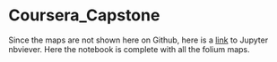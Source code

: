 # Coursera_Capstone

Since the maps are not shown here on Github, here is a [link](https://nbviewer.jupyter.org/github/LaviniaSaccoccio/Coursera_Capstone/blob/main/Coursera-Capsto) to Jupyter nbviever. 
Here the notebook is complete with all the folium maps.
